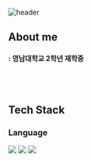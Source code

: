 <div>

  <!--Header-->
  ![header](https://capsule-render.vercel.app/api?type=TransParent&color=auto&&height=120&section=header&text=KarbyLee&fontColor=703ee5)

</div>

<div>
  <!--body-->
  
  ## About me
  #### : 영남대학교 2학년 재학중<br/>
  <br/>
  <br/>
  
  ## Tech Stack
  ### Language
  <!--Python-->
  <img src="https://img.shields.io/badge/Python-3776AB?style=flat-square&logo=Python&logoColor=white"/>
  <!--Unity-->
  <img src="https://img.shields.io/badge/unity-black?style=flat-square&logo=unity&logoColor=white"/>
  <!--C-->
  <img src="https://img.shields.io/badge/c-A8B9CC?style=flat-square&logo=c&logoColor=white"/>
</div>
